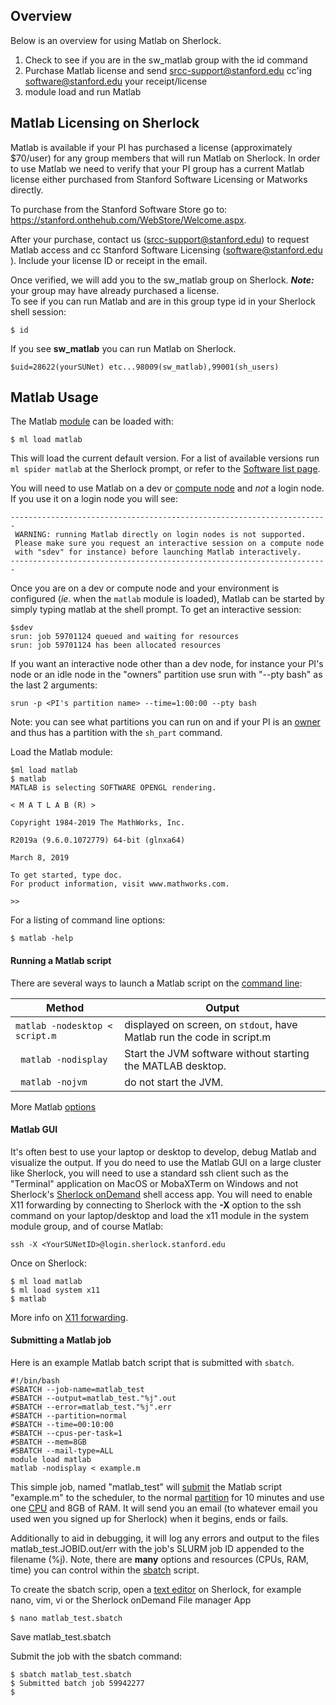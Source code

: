## Overview

Below is an overview for using Matlab on Sherlock.
1. Check to see if you are in the sw_matlab group with the id command
2. Purchase Matlab license and send srcc-support@stanford.edu cc'ing software@stanford.edu your receipt/license
3. module load and run Matlab


## Matlab Licensing on Sherlock

Matlab is available if your PI has purchased a license (approximately $70/user) for any group members that will run 
Matlab on Sherlock. 
In order to use Matlab we need to verify that your PI group has a current Matlab license either purchased from Stanford 
Software Licensing or Matworks directly.

To purchase from the Stanford Software Store go to: https://stanford.onthehub.com/WebStore/Welcome.aspx.  

After your purchase, contact us (srcc-support@stanford.edu) to request Matlab access and cc Stanford Software Licensing 
(software@stanford.edu ).  Include your license ID or receipt in the email. 

Once verified, we will add you to the sw_matlab group on Sherlock.  ***Note:*** your group may have already purchased a license.  
To see if you can run Matlab and are in this group type id in your Sherlock shell session: 

```
$ id
```
If you see **sw_matlab** you can run Matlab on Sherlock.
```
$uid=28622(yourSUNet) etc...98009(sw_matlab),99001(sh_users)
```
## Matlab Usage

The Matlab [module][url_modules] can be
loaded with:

```
$ ml load matlab
```

This will load the current default version.  For a list of available versions run `ml spider matlab` at the Sherlock
prompt, or refer to the [Software list page][url_software_list].



You will need to use Matlab on a dev or [compute node][url_node] and *not* a login node.  If you use it on a login node you will see:
```
-----------------------------------------------------------------------
 WARNING: running Matlab directly on login nodes is not supported.
 Please make sure you request an interactive session on a compute node
 with "sdev" for instance) before launching Matlab interactively.
-----------------------------------------------------------------------
```
Once you are on a dev or compute node and your environment is configured (_ie._ when the `matlab` module is loaded), Matlab
can be started by simply typing matlab at the shell prompt.  To get an interactive session:

```
$sdev
srun: job 59701124 queued and waiting for resources
srun: job 59701124 has been allocated resources
```
If you want an interactive node other than a dev node, for instance your PI's node or an idle node in the "owners" partition
use srun with "--pty bash" as the last 2 arguments:
```
srun -p <PI's partition name> --time=1:00:00 --pty bash
```

Note:  you can see what partitions you can run on and if your PI is an [owner][url_owners] and thus has a partition with the `sh_part` command.


Load the Matlab module:

```
$ml load matlab
$ matlab
MATLAB is selecting SOFTWARE OPENGL rendering.
                                                                                   < M A T L A B (R) >
                                                                         Copyright 1984-2019 The MathWorks, Inc.
                                                                         R2019a (9.6.0.1072779) 64-bit (glnxa64)
                                                                                      March 8, 2019
 
To get started, type doc.
For product information, visit www.mathworks.com.
 
>> 
```

For a listing of command line options:

```
$ matlab -help
```

#### Running a Matlab script

There are several ways to launch a Matlab script on the [command line][url_mathworks_cmd]:

| Method | Output |
| ------ | ------ |
| `matlab -nodesktop < script.m`| displayed on screen, on `stdout`, have Matlab run the code in script.m|
| ` matlab -nodisplay`| Start the JVM software without starting the MATLAB desktop. 
| ` matlab -nojvm`| do not start the JVM. 

More Matlab [options][url_matlab_options]

#### Matlab GUI

It's often best to use your laptop or desktop to develop, debug Matlab and  visualize the output.  If you do need to use
the Matlab GUI on a large cluster like Sherlock, you will need to use a standard ssh client such as the "Terminal" application on MacOS
or MobaXTerm on Windows and not Sherlock's [Sherlock onDemand][urlOpen onDemand] shell access app.
You will need to enable X11 forwarding by connecting to Sherlock with the **-X** option to the ssh command on your 
laptop/desktop and load the x11 module in the system module group, and of course Matlab:

```
ssh -X <YourSUNetID>@login.sherlock.stanford.edu
```

Once on Sherlock:

```
$ ml load matlab
$ ml load system x11
$ matlab
```

More info on [X11 forwarding][url_X11_forwarding].



#### Submitting a Matlab job

Here is an example Matlab batch script that is submitted with `sbatch`. 

```
#!/bin/bash
#SBATCH --job-name=matlab_test
#SBATCH --output=matlab_test."%j".out
#SBATCH --error=matlab_test."%j".err
#SBATCH --partition=normal
#SBATCH --time=00:10:00
#SBATCH --cpus-per-task=1
#SBATCH --mem=8GB
#SBATCH --mail-type=ALL
module load matlab
matlab -nodisplay < example.m
```

This simple job, named "matlab_test" will [submit][url_submit] the Matlab script "example.m" to the scheduler, to the normal [partition][url_partition] 
for 10 minutes and use one [CPU][url_sbatch_CPU] and 8GB of RAM.  It will send you an email (to whatever email you used wen you signed up for Sherlock) 
when it begins, ends or fails.  

Additionally to aid in debugging, it will log any errors and output to the files matlab_test.JOBID.out/err with the job's SLURM job ID appended
to the filename (%j).  Note, there are **many** options and resources (CPUs, RAM, time) you can control within the 
[sbatch][url_sbatch_docs] script.

To create the sbatch scrip, open a [text editor][url_text_editor] on Sherlock, for example nano, vim, vi or the Sherlock onDemand File manager App 

```
$ nano matlab_test.sbatch
```

Save matlab_test.sbatch

Submit the job with the sbatch command:
```
$ sbatch matlab_test.sbatch
$ Submitted batch job 59942277
$
```


[comment]: #  (link URLs ----------------------------------------------------- )
[url_matlab_options]:     https://www.mathworks.com/help/matlab/matlab_env/startup-options.html
[url_sbatch_CPU]:        https://slurm.schedmd.com/cpu_management.html
[url_sbatch_docs]:      https://slurm.schedmd.com/sbatch.html
[url_mathworks_cmd]:     https://www.mathworks.com/help/matlab/ref/matlablinux.html
[url_X11_forwarding]:    https://uit.stanford.edu/service/sharedcomputing/moreX 
[urlOpen onDemand]:      https://login.sherlock.stanford.edu
[url_modules]:          /docs/software/modules
[url_software_list]:    /docs/software/list
[url_storage]:          /docs/storage
[url_gpu]:              /docs/user-guide/gpu
[url_text_editor]:      /docs/getting-started/prerequisites/#text-editors
[url_submit]:        /docs/getting-started/submitting/#batch-scripts
[url_node]:         /docs/user-guide/running-jobs/#compute-nodes
[url_owners]:      /docs/overview/concepts/#the-condominium-model
[url_partition]:    /docs/overview/glossary/#partition
